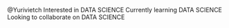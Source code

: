  @Yurivietch
Interested in DATA SCIENCE
Currently learning DATA SCIENCE 
Looking to collaborate on DATA SCIENCE

<!---
Yurivietch/Yurivietch is a ✨ special ✨ repository because its `README.md` (this file) appears on your GitHub profile.
You can click the Preview link to take a look at your changes.
--->
